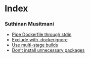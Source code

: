 # Index

### Suthinan Musitmani
* [Pipe Dockerfile through stdin](src/pipe-dockerfile-through-stdin.md)
* [Exclude with .dockerignore](src/exclude-with-dockerignore.md)
* [Use multi-stage builds](src/use-multi-stage-builds.md)
* [Don’t install unnecessary packages](src/dont-install-unnecessary-packages.md)
